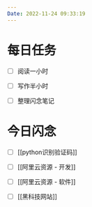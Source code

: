 ```yaml
---
Date: 2022-11-24 09:33:19
---
```


# 每日任务
- [ ] 阅读一小时
- [ ] 写作半小时
- [ ] 整理闪念笔记


# 今日闪念
- [ ] [[python识别验证码]]
- [ ] [[阿里云资源 - 开发]]
- [ ] [[阿里云资源 - 软件]]
- [ ] [[黑科技网站]]




